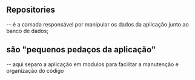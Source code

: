## Repositories
  -- é a camada responsável por manipular os dados da aplicação junto ao banco de dados;

## são "pequenos pedaços da aplicação"
  -- aqui separo a aplicação em modulos para facilitar a manutenção e organização do código
